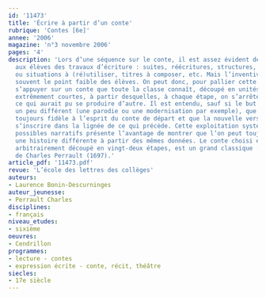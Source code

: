 ```yaml
---
id: '11473'
title: 'Écrire à partir d’un conte'
rubrique: 'Contes [6e]'
annee: '2006'
magazine: 'n°3 novembre 2006'
pages: '4'
description: 'Lors d’une séquence sur le conte, il est assez évident de proposer
  aux élèves des travaux d’écriture : suites, réécritures, structures, personnages
  ou situations à (ré)utiliser, titres à composer, etc. Mais l’inventivité demeure
  souvent le point faible des élèves. On peut donc, pour pallier cette difficulté,
  s’appuyer sur un conte que toute la classe connaît, découpé en unités narratives
  extrêmement courtes, à partir desquelles, à chaque étape, on s’arrête pour imaginer
  ce qui aurait pu se produire d’autre. Il est entendu, sauf si le but poursuivi est
  un peu différent (une parodie ou une modernisation par exemple), que l’on reste
  toujours fidèle à l’esprit du conte de départ et que la nouvelle version doit pouvoir
  s’inscrire dans la lignée de ce qui précède. Cette exploitation systématique des
  possibles narratifs présente l’avantage de montrer que l’on peut toujours écrire
  une histoire différente à partir des mêmes données. Le conte choisi en exemple,
  arbitrairement découpé en vingt-deux étapes, est un grand classique : « Cendrillon »,
  de Charles Perrault (1697).'
article_pdf: '11473.pdf'
revue: 'L’école des lettres des collèges'
auteurs:
- Laurence Bonin-Descurninges
auteur_jeunesse:
- Perrault Charles
disciplines:
- français
niveau_etudes:
- sixième
oeuvres:
- Cendrillon
programmes:
- lecture - contes
- expression écrite - conte, récit, théâtre
siecles:
- 17e siècle
---
```


